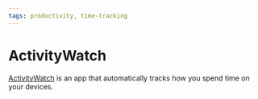 ```yaml
---
tags: productivity, time-tracking
---
```

# ActivityWatch
 [ActivityWatch](https://activitywatch.net) is an app that automatically tracks how you spend time on your devices.